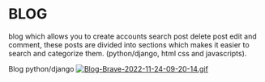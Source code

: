 # BLOG
blog which allows you to create accounts search post delete post edit and comment, these posts are divided into sections which makes it easier to search and categorize them. (python/django, html css and javascripts).

Blog python/django
[![Blog-Brave-2022-11-24-09-20-14.gif](https://i.postimg.cc/TwBJz5ZN/Blog-Brave-2022-11-24-09-20-14.gif)](https://postimg.cc/njYm7rVq)
